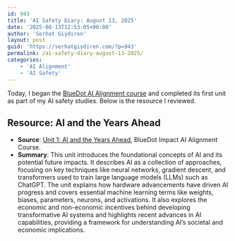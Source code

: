 ```yaml
---
id: 943
title: 'AI Safety Diary: August 13, 2025'
date: '2025-08-13T12:53:05+00:00'
author: 'Serhat Giydiren'
layout: post
guid: 'https://serhatgiydiren.com/?p=943'
permalink: /ai-safety-diary-august-13-2025/
categories:
    - 'AI Alignment'
    - 'AI Safety'
---
```


Today, I began the [BlueDot AI Alignment course](https://bluedot.org/courses/alignment) and completed its first unit as part of my AI safety studies. Below is the resource I reviewed.

## Resource: AI and the Years Ahead

- **Source**: [Unit 1: AI and the Years Ahead](https://bluedot.org/courses/alignment/1), BlueDot Impact AI Alignment Course.
- **Summary**: This unit introduces the foundational concepts of AI and its potential future impacts. It describes AI as a collection of approaches, focusing on key techniques like neural networks, gradient descent, and transformers used to train large language models (LLMs) such as ChatGPT. The unit explains how hardware advancements have driven AI progress and covers essential machine learning terms like weights, biases, parameters, neurons, and activations. It also explores the economic and non-economic incentives behind developing transformative AI systems and highlights recent advances in AI capabilities, providing a framework for understanding AI’s societal and economic implications.[](https://bluedot.org/courses/alignment/1)